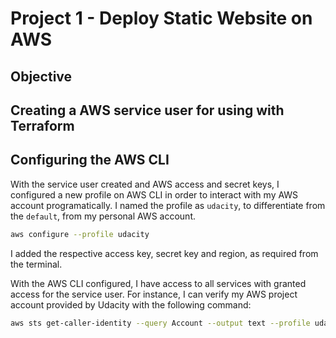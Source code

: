 # Project 1 - Deploy Static Website on AWS

## Objective

## Creating a AWS service user for using with Terraform

## Configuring the AWS CLI
With the service user created and AWS access and secret keys, I configured a new profile on AWS CLI in order to interact with my AWS account programatically. I named the profile as `udacity`, to differentiate from the `default`, from my personal AWS account.
```bash
aws configure --profile udacity
```

I added the respective access key, secret key and region, as required from the terminal.

With the AWS CLI configured, I have access to all services with granted access for the service user. For instance, I can verify my AWS project account provided by Udacity with the following command:
```bash 
aws sts get-caller-identity --query Account --output text --profile udacity
```
